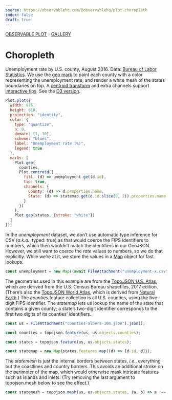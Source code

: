 ```yaml
---
source: https://observablehq.com/@observablehq/plot-choropleth
index: false
draft: true
---
```


<div style="color: grey; font: 13px/25.5px var(--sans-serif); text-transform: uppercase;"><h1 style="display: none;">Plot: Choropleth</h1><a href="/plot">Observable Plot</a> › <a href="/@observablehq/plot-gallery">Gallery</a></div>

# Choropleth

Unemployment rate by U.S. county, August 2016. Data: [Bureau of Labor Statistics](http://www.bls.gov/lau/#tables). We use the [geo mark](https://observablehq.com/plot/marks/geo) to paint each county with a color representing the unemployment rate, and render a white mesh of the states boundaries on top. A [centroid transform](https://observablehq.com/plot/transforms/centroid) and extra channels support [interactive tips](https://observablehq.com/plot/features/interactions). See the [D3 version](/@d3/choropleth/2).

```js echo
Plot.plot({
  width: 975,
  height: 610,
  projection: "identity",
  color: {
    type: "quantize",
    n: 9,
    domain: [1, 10],
    scheme: "blues",
    label: "Unemployment rate (%)",
    legend: true
  },
  marks: [
    Plot.geo(
      counties,
      Plot.centroid({
        fill: (d) => unemployment.get(d.id),
        tip: true,
        channels: {
          County: (d) => d.properties.name,
          State: (d) => statemap.get(d.id.slice(0, 2)).properties.name
        }
      })
    ),
    Plot.geo(states, {stroke: "white"})
  ]
});
```

In the _unemployment_ dataset, we don’t use automatic type inference for CSV (_a.k.a._, typed: true) as that would coerce the FIPS identifiers to numbers, which then wouldn’t match the identifiers in our GeoJSON. However, we still want to coerce the _rate_ values to numbers, so we do that explicitly. While we’re at it, we store the values in a [Map](https://developer.mozilla.org/en-US/docs/Web/JavaScript/Reference/Global_Objects/Map) object for fast lookups.

```js echo
const unemployment = new Map((await FileAttachment("unemployment-x.csv").csv()).map((d) => [d.id, +d.rate]));
```

The geometries used in this example are from the [TopoJSON U.S. Atlas](https://github.com/topojson/us-atlas), which are derived from the U.S. Census Bureau shapefiles, 2017 edition. (There’s also the [TopoJSON World Atlas](https://github.com/topojson/world-atlas), which is derived from [Natural Earth](https://www.naturalearthdata.com).) The _counties_ feature collection is all U.S. counties, using the five-digit FIPS identifier. The _statemap_ lets us lookup the name of the state that contains a given county; a state’s two-digit identifier corresponds to the first two digits of its counties’ identifiers.

```js echo
const us = FileAttachment("counties-albers-10m.json").json();
```

```js echo
const counties = topojson.feature(us, us.objects.counties);
```

```js echo
const states = topojson.feature(us, us.objects.states);
```

```js echo
const statemap = new Map(states.features.map((d) => [d.id, d]));
```

The _statemesh_ is just the internal borders between states, _i.e._, everything but the coastlines and country borders. This avoids an additional stroke on the perimeter of the map, which would otherwise mask intricate features such as islands and inlets. (Try removing the last argument to topojson.mesh below to see the effect.)

```js echo
const statemesh = topojson.mesh(us, us.objects.states, (a, b) => a !== b);
```
